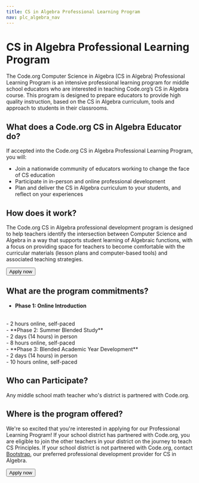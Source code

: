 ```yaml
---
title: CS in Algebra Professional Learning Program
nav: plc_algebra_nav
---
```

# CS in Algebra Professional Learning Program

The Code.org Computer Science in Algebra (CS in Algebra) Professional Learning Program is an intensive professional learning program for middle school educators who are interested in teaching Code.org’s CS in Algebra course. This program is designed to prepare educators to provide high quality instruction, based on the CS in Algebra curriculum, tools and approach to students in their classrooms. 

## What does a Code.org CS in Algebra Educator do?
If accepted into the Code.org CS in Algebra Professional Learning Program, you will:

- Join a nationwide community of educators working to change the face of CS education 
- Participate in in-person and online professional development
- Plan and deliver the CS in Algebra curriculum to your students, and reflect on your experiences 
 
 
## <a name="components"></a>How does it work?

The Code.org CS in Algebra professional development program is designed to help teachers identify the intersection between Computer Science and Algebra in a way that supports student learning of Algebraic functions, with a focus on providing space for teachers to become comfortable with the curricular materials (lesson plans and computer-based tools) and associated teaching strategies.


[<button>Apply now</button>](/educate/professional-learning/cs-in-algebra-apply)

## <a name="commitments"></a>What are the program commitments?

- **Phase 1: Online Introduction**
<br/>
	- 2 hours online, self-paced
<br/>
- **Phase 2: Summer Blended Study**
<br/>
	- 2 days (14 hours) in person
<br/>
	- 8 hours online, self-paced
<br/>
- **Phase 3: Blended Academic Year Development**
<br/>
	- 2 days (14 hours) in person
<br/>
	- 10 hours online, self-paced


## <a name="participate"></a>Who can Participate?
 
Any middle school math teacher who's district is partnered with Code.org.

## <a name="locations"></a>Where is the program offered?

We're so excited that you're interested in applying for our Professional Learning Program! If your school district has partnered with Code.org, you are eligible to join the other teachers in your district on the journey to teach CS Principles. If your school district is not partnered with Code.org, contact [Bootstrap](http://www.bootstrapworld.org/), our preferred professional development provider for CS in Algebra.

[<button>Apply now</button>](/educate/professional-learning/cs-in-algebra-apply)